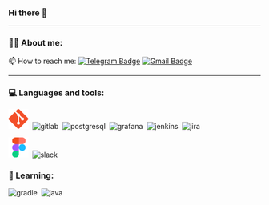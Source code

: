 ### Hi there 👋

---
### :man_technologist: About me:

:mailbox: How to reach me: [![Telegram Badge](https://img.shields.io/badge/-@sanler4ik-blue?style=flat&logo=Telegram&logoColor=white)](https://t.me/sanler4ik) [![Gmail Badge](https://img.shields.io/badge/-mail-red?style=flat&logo=Gmail&logoColor=white)](mailto:valvalsan@yandex.ru)

---

<div>
  
### 💻 Languages and tools:

<img src="https://github.com/devicons/devicon/blob/master/icons/git/git-original.svg" title="git" alt="git" width="40" height="40"/>&nbsp;
<img src="https://cdn.jsdelivr.net/gh/devicons/devicon/icons/gitlab/gitlab-original.svg" title="gitlab" alt="gitlab" width="40" height="40"/>&nbsp;
<img src="https://cdn.jsdelivr.net/gh/devicons/devicon/icons/postgresql/postgresql-original.svg" title="postgresql" alt="postgresql" width="40" height="40"/>&nbsp;
<img src="https://cdn.jsdelivr.net/gh/devicons/devicon/icons/grafana/grafana-original.svg" title="grafana" alt="grafana" width="40" height="40"/>&nbsp;
<img src="https://cdn.jsdelivr.net/gh/devicons/devicon/icons/jenkins/jenkins-original.svg" title="jenkins" alt="jenkins" width="40" height="40"/>&nbsp;
<img src="https://cdn.jsdelivr.net/gh/devicons/devicon/icons/jira/jira-original-wordmark.svg" title="jira" alt="jira" width="40" height="40"/>&nbsp;
     
<img src="https://github.com/devicons/devicon/blob/master/icons/figma/figma-original.svg" title="figma" alt="figma" width="40" height="40"/>&nbsp;
<img src="https://cdn.jsdelivr.net/gh/devicons/devicon/icons/slack/slack-original.svg" title="slack" alt="slack" width="40" height="40"/>&nbsp;   

</div>

<div>

### 🌱 Learning:

<img src="https://cdn.jsdelivr.net/gh/devicons/devicon/icons/gradle/gradle-plain.svg" title="gradle" alt="gradle" width="40" height="40"/>&nbsp;
<img src="https://cdn.jsdelivr.net/gh/devicons/devicon/icons/java/java-original-wordmark.svg" title="java" alt="java" width="40" height="40"/>&nbsp;
        
</div>
          



<!--
**Ler4ik/Ler4ik** is a ✨ _special_ ✨ repository because its `README.md` (this file) appears on your GitHub profile.

Here are some ideas to get you started:

- 🔭 I’m currently working on ...
- 🌱 I’m currently learning ...
- 👯 I’m looking to collaborate on ...
- 🤔 I’m looking for help with ...
- 💬 Ask me about ...
- 📫 How to reach me: ...
- 😄 Pronouns: ...
- ⚡ Fun fact: ...
-->
